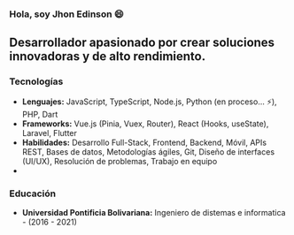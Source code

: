 ### Hola, soy Jhon Edinson 😄

## Desarrollador apasionado por crear soluciones innovadoras y de alto rendimiento.

### Tecnologías

*   **Lenguajes:** JavaScript, TypeScript, Node.js, Python (en proceso... ⚡), PHP, Dart
*   **Frameworks:** Vue.js (Pinia, Vuex, Router), React (Hooks, useState), Laravel, Flutter
*   **Habilidades:** Desarrollo Full-Stack, Frontend, Backend, Móvil, APIs REST, Bases de datos, Metodologías ágiles, Git, Diseño de interfaces (UI/UX), Resolución de problemas, Trabajo en equipo
*   
### Educación

*   **Universidad Pontificia Bolivariana:** Ingeniero de distemas e informatica - (2016 - 2021)
